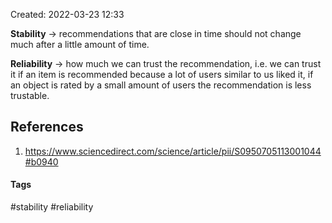 Created: 2022-03-23 12:33

**Stability** -> recommendations that are close in time should not change much after a little amount of time.

**Reliability** -> how much we can trust the recommendation, i.e. we can trust it if an item is recommended because a lot of users similar to us liked it, if an object is rated by a small amount of users the recommendation is less trustable.

## References
1. https://www.sciencedirect.com/science/article/pii/S0950705113001044#b0940


#### Tags
#stability #reliability